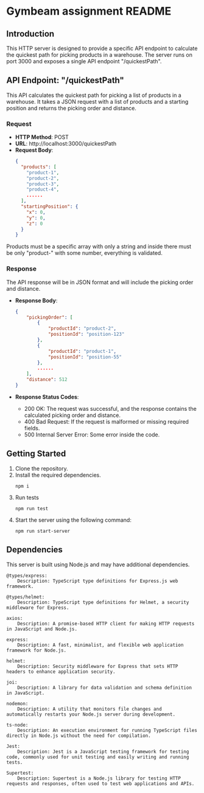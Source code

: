 # Gymbeam assignment README

## Introduction

This HTTP server is designed to provide a specific API endpoint to calculate the quickest path for picking products in a warehouse. The server runs on port 3000 and exposes a single API endpoint "/quickestPath".

## API Endpoint: "/quickestPath"

This API calculates the quickest path for picking a list of products in a warehouse. It takes a JSON request with a list of products and a starting position and returns the picking order and distance.

### Request

- **HTTP Method**: POST
- **URL**: http://localhost:3000/quickestPath
- **Request Body**:
  ```json
  {
    "products": [
      "product-1",
      "product-2",
      "product-3",
      "product-4",
      ......
    ],
    "startingPosition": {
      "x": 0,
      "y": 0,
      "z": 0
    }
  }
  ```

Products must be a specific array with only a string and inside there must be only "product-" with some number, everything is validated.

### Response

The API response will be in JSON format and will include the picking order and distance.

- **Response Body**:

  ```json
  {
      "pickingOrder": [
          {
              "productId": "product-2",
              "positionId": "position-123"
          },
          {
              "productId": "product-1",
              "positionId": "position-55"
          },
          ......
      ],
      "distance": 512
  }
  ```

- **Response Status Codes**:
  - 200 OK: The request was successful, and the response contains the calculated picking order and distance.
  - 400 Bad Request: If the request is malformed or missing required fields.
  - 500 Internal Server Error: Some error inside the code.

## Getting Started

1. Clone the repository.
2. Install the required dependencies.
   ```shell
   npm i
   ```
3. Run tests
   ```shell
   npm run test
   ```
4. Start the server using the following command:
   ```shell
   npm run start-server
   ```

## Dependencies

This server is built using Node.js and may have additional dependencies.

    @types/express:
        Description: TypeScript type definitions for Express.js web framework.

    @types/helmet:
        Description: TypeScript type definitions for Helmet, a security middleware for Express.

    axios:
        Description: A promise-based HTTP client for making HTTP requests in JavaScript and Node.js.

    express:
        Description: A fast, minimalist, and flexible web application framework for Node.js.

    helmet:
        Description: Security middleware for Express that sets HTTP headers to enhance application security.

    joi:
        Description: A library for data validation and schema definition in JavaScript.

    nodemon:
        Description: A utility that monitors file changes and automatically restarts your Node.js server during development.

    ts-node:
        Description: An execution environment for running TypeScript files directly in Node.js without the need for compilation.

    Jest:
        Description: Jest is a JavaScript testing framework for testing code, commonly used for unit testing and easily writing and running tests.

    Supertest:
        Description: Supertest is a Node.js library for testing HTTP requests and responses, often used to test web applications and APIs.
